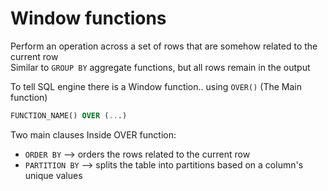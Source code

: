 # Window functions
Perform an operation across a set of rows that are somehow related to the current row  
Similar to `GROUP BY` aggregate functions, but all rows remain in the output

To tell SQL engine there is a Window function.. using `OVER()` (The Main function)
```sql 
FUNCTION_NAME() OVER (...)
```

Two main clauses Inside OVER function:
- `ORDER BY` --> orders the rows related to the current row
- `PARTITION BY` --> splits the table into partitions based on a column's unique values 
